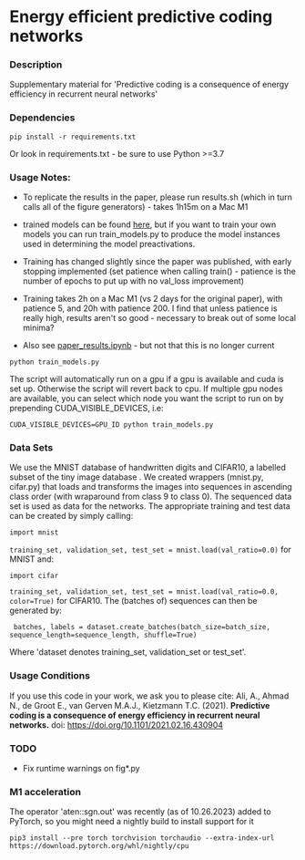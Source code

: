 # Energy efficient predictive coding networks

### Description
Supplementary material for 'Predictive coding is a consequence of energy efficiency in recurrent  neural networks'

### Dependencies

```pip install -r requirements.txt```

Or look in requirements.txt - be sure to use Python >=3.7

### Usage Notes:
- To replicate the results in the paper, please run results.sh (which in turn calls all of the figure generators) - takes 1h15m on a Mac M1
- trained models can be found [here](https://osf.io/c57d4/), but if you want to train your own models you can run train_models.py to produce the model instances used in determining the model preactivations.
- Training has changed slightly since the paper was published, with early stopping implemented (set patience when calling train() - patience is the number of epochs to put up with no val_loss improvement)
- Training takes 2h on a Mac M1 (vs 2 days for the original paper), with patience 5, and 20h with patience 200. I find that unless patience is really high, results aren't so good - necessary to break out of some local minima?

- Also see [paper_results.ipynb](https://github.com/KietzmannLab/EmergentPredictiveCoding/blob/master/paper_results.ipynb) - but not that this is no longer current

```python train_models.py```

The script will automatically run on a gpu if a gpu is available and cuda is set up. Otherwise the script will revert back to cpu. If multiple gpu nodes are available, you can select which node you want the script to run on by prepending CUDA_VISIBLE_DEVICES, i.e:

```CUDA_VISIBLE_DEVICES=GPU_ID python train_models.py```

### Data Sets
We use the MNIST database of handwritten digits and CIFAR10, a labelled subset of the tiny image database . We created wrappers (mnist.py, cifar.py) that loads and transforms the images into sequences in ascending class order (with wraparound from class 9 to class 0). The sequenced data set is used as data for the networks. The appropriate training and test data can be created by simply calling: 

```import mnist```

```training_set, validation_set, test_set = mnist.load(val_ratio=0.0)```
for MNIST and:

```import cifar```

```training_set, validation_set, test_set = mnist.load(val_ratio=0.0, color=True)```
for CIFAR10. 
The (batches of) sequences can then be generated by:

``` batches, labels = dataset.create_batches(batch_size=batch_size, sequence_length=sequence_length, shuffle=True)```

Where 'dataset denotes training_set, validation_set or test_set'. 

### Usage Conditions
If you use this code in your work, we ask you to please cite:
Ali, A., Ahmad N., de Groot E., van Gerven M.A.J., Kietzmann T.C. (2021). **Predictive coding is a consequence of energy efficiency in recurrent neural networks.** doi: https://doi.org/10.1101/2021.02.16.430904

### TODO

- Fix runtime warnings on fig*.py

### M1 acceleration

The operator 'aten::sgn.out' was recently (as of 10.26.2023) added to PyTorch, so you might need a nightly
build to install support for it

```pip3 install --pre torch torchvision torchaudio --extra-index-url https://download.pytorch.org/whl/nightly/cpu```
